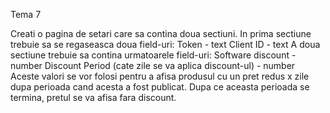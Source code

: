 
Tema 7

Creati o pagina de setari care sa contina doua sectiuni.
In prima sectiune trebuie sa se regaseasca doua field-uri: 
Token - text
Client ID - text
A doua sectiune trebuie sa contina urmatoarele field-uri:
Software discount - number
Discount Period (cate zile se va aplica discount-ul) - number
Aceste valori se vor folosi pentru a afisa produsul cu un pret redus x zile dupa perioada cand acesta a fost publicat. Dupa ce aceasta perioada se termina, pretul se va afisa fara discount.